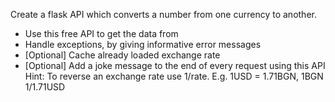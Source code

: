 Create a flask API which converts a number from one currency to another.
- Use this free API to get the data from
- Handle exceptions, by giving informative error messages
- [Optional] Cache already loaded exchange rate
- [Optional] Add a joke message to the end of every request using this
API
Hint: To reverse an exchange rate use 1/rate. E.g. 1USD = 1.71BGN, 1BGN 1/1.71USD
 
